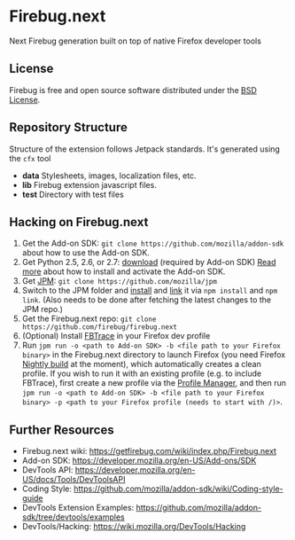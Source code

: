 Firebug.next
============

Next Firebug generation built on top of native Firefox developer tools

License
-------
Firebug is free and open source software distributed under the
[BSD License](https://github.com/firebug/firebug.next/blob/master/license.txt).

Repository Structure
--------------------
Structure of the extension follows Jetpack standards. It's generated using the
`cfx` tool

* **data** Stylesheets, images, localization files, etc. 
* **lib** Firebug extension javascript files.
* **test** Directory with test files

Hacking on Firebug.next
-----------------------
1. Get the Add-on SDK: `git clone https://github.com/mozilla/addon-sdk`<br/>
about how to use the Add-on SDK.
2. Get Python 2.5, 2.6, or 2.7: [download](http://python.org/download/) (required by Add-on SDK)
[Read more](https://developer.mozilla.org/en-US/Add-ons/SDK/Tutorials/Installation)
about how to install and activate the Add-on SDK.
3. Get [JPM](https://developer.mozilla.org/en-US/Add-ons/SDK/Tools/jpm): `git clone https://github.com/mozilla/jpm`
4. Switch to the JPM folder and [install](https://www.npmjs.org/doc/cli/npm-install.html) and [link](https://www.npmjs.org/doc/cli/npm-link.html) it via `npm install` and `npm link`. (Also needs to be done after fetching the latest changes to the JPM repo.)
5. Get the Firebug.next repo: `git clone https://github.com/firebug/firebug.next`
6. (Optional) Install [FBTrace](https://github.com/firebug/tracing-console) in your Firefox dev profile
7. Run `jpm run -o <path to Add-on SDK> -b <file path to your Firefox binary>` in the Firebug.next directory to launch Firefox (you need Firefox [Nightly build](https://nightly.mozilla.org/) at the moment), which automatically creates a clean profile.
If you wish to run it with an existing profile (e.g. to include FBTrace), first create a new profile via the [Profile Manager](https://support.mozilla.org/en-US/kb/profile-manager-create-and-remove-firefox-profiles), and then run `jpm run -o <path to Add-on SDK> -b <file path to your Firefox binary> -p <path to your Firefox profile (needs to start with /)>`.

Further Resources
-----------------

* Firebug.next wiki: https://getfirebug.com/wiki/index.php/Firebug.next
* Add-on SDK: https://developer.mozilla.org/en-US/Add-ons/SDK
* DevTools API: https://developer.mozilla.org/en-US/docs/Tools/DevToolsAPI
* Coding Style: https://github.com/mozilla/addon-sdk/wiki/Coding-style-guide
* DevTools Extension Examples: https://github.com/mozilla/addon-sdk/tree/devtools/examples
* DevTools/Hacking: https://wiki.mozilla.org/DevTools/Hacking
